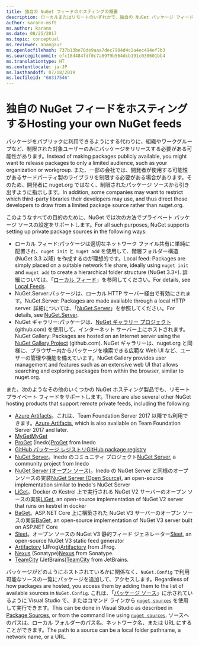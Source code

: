 ```yaml
---
title: 独自の NuGet フィードのホスティングの概要
description: ローカルまたはリモートのいずれかで、独自の NuGet パッケージ フィードまたはギャラリーをホスティングするためにオープンにされている概要です。
author: karann-msft
ms.author: karann
ms.date: 08/25/2017
ms.topic: conceptual
ms.reviewer: anangaur
ms.openlocfilehash: 737b13be70de9aaa7dec7904d4c2a4ec494ef7b3
ms.sourcegitcommit: efc18d484fdf0c7a8979b564dcb191c030601bb4
ms.translationtype: HT
ms.contentlocale: ja-JP
ms.lasthandoff: 07/18/2019
ms.locfileid: "68317546"
---
```

# <a name="hosting-your-own-nuget-feeds"></a><span data-ttu-id="bfdc3-103">独自の NuGet フィードをホスティングする</span><span class="sxs-lookup"><span data-stu-id="bfdc3-103">Hosting your own NuGet feeds</span></span>

<span data-ttu-id="bfdc3-104">パッケージをパブリックに利用できるようにする代わりに、組織やワークグループなど、制限された対象ユーザーのみにパッケージをリリースする必要がある可能性があります。</span><span class="sxs-lookup"><span data-stu-id="bfdc3-104">Instead of making packages publicly available, you might want to release packages to only a limited audience, such as your organization or workgroup.</span></span> <span data-ttu-id="bfdc3-105">また、一部の会社では、開発者が使用する可能性があるサードパーティ製のライブラリを制限する必要がある場合があります。そのため、開発者に nuget.org ではなく、制限されたパッケージ ソースから引き出すように指示します。</span><span class="sxs-lookup"><span data-stu-id="bfdc3-105">In addition, some companies may want to restrict which third-party libraries their developers may use, and thus direct those developers to draw from a limited package source rather than nuget.org.</span></span>

<span data-ttu-id="bfdc3-106">このようなすべての目的のために、NuGet では次の方法でプライベート パッケージ ソースの設定をサポートします。</span><span class="sxs-lookup"><span data-stu-id="bfdc3-106">For all such purposes, NuGet supports setting up private package sources in the following ways:</span></span>

- <span data-ttu-id="bfdc3-107">ローカル フィード:パッケージは適切なネットワーク ファイル共有に単純に配置され、`nuget init` と `nuget add` を使用して、階層フォルダー構造 (NuGet 3.3 以降) を作成するのが理想的です。</span><span class="sxs-lookup"><span data-stu-id="bfdc3-107">Local feed: Packages are simply placed on a suitable network file share, ideally using `nuget init` and `nuget add` to create a hierarchical folder structure (NuGet 3.3+).</span></span> <span data-ttu-id="bfdc3-108">詳細については、「[ローカル フィード](../hosting-packages/local-feeds.md)」を参照してください。</span><span class="sxs-lookup"><span data-stu-id="bfdc3-108">For details, see [Local Feeds](../hosting-packages/local-feeds.md).</span></span>
- <span data-ttu-id="bfdc3-109">NuGet.Server:パッケージは、ローカル HTTP サーバー経由で有効にされます。</span><span class="sxs-lookup"><span data-stu-id="bfdc3-109">NuGet.Server: Packages are made available through a local HTTP server.</span></span> <span data-ttu-id="bfdc3-110">詳細については、「[NuGet.Server](../hosting-packages/nuget-server.md)」を参照してください。</span><span class="sxs-lookup"><span data-stu-id="bfdc3-110">For details, see [NuGet.Server](../hosting-packages/nuget-server.md).</span></span>
- <span data-ttu-id="bfdc3-111">NuGet ギャラリー:パッケージは、[NuGet ギャラリー プロジェクト](https://github.com/NuGet/NuGetGallery#build-and-run-the-gallery-in-arbitrary-number-easy-steps) (github.com) を使用して、インターネット サーバー上にホストされます。</span><span class="sxs-lookup"><span data-stu-id="bfdc3-111">NuGet Gallery: Packages are hosted on an Internet server using the [NuGet Gallery Project](https://github.com/NuGet/NuGetGallery#build-and-run-the-gallery-in-arbitrary-number-easy-steps) (github.com).</span></span> <span data-ttu-id="bfdc3-112">NuGet ギャラリーは、nuget.org と同様に、ブラウザー内からパッケージを検索できる広範な Web UI など、ユーザーの管理や機能を備えています。</span><span class="sxs-lookup"><span data-stu-id="bfdc3-112">NuGet Gallery provides user management and features such as an extensive web UI that allows searching and exploring packages from within the browser, similar to nuget.org.</span></span>

<span data-ttu-id="bfdc3-113">また、次のようなその他のいくつかの NuGet ホスティング製品でも、リモート プライベート フィードをサポートします。</span><span class="sxs-lookup"><span data-stu-id="bfdc3-113">There are also several other NuGet hosting products that support remote private feeds, including the following:</span></span>

- <span data-ttu-id="bfdc3-114">[Azure Artifacts](https://www.visualstudio.com/docs/package/nuget/publish)。これは、Team Foundation Server 2017 以降でも利用できます。</span><span class="sxs-lookup"><span data-stu-id="bfdc3-114">[Azure Artifacts](https://www.visualstudio.com/docs/package/nuget/publish), which is also available on Team Foundation Server 2017 and later.</span></span>
- [<span data-ttu-id="bfdc3-115">MyGet</span><span class="sxs-lookup"><span data-stu-id="bfdc3-115">MyGet</span></span>](http://myget.org)
- <span data-ttu-id="bfdc3-116">[ProGet](http://inedo.com/proget) (Inedo)</span><span class="sxs-lookup"><span data-stu-id="bfdc3-116">[ProGet](http://inedo.com/proget) from Inedo</span></span>
- [<span data-ttu-id="bfdc3-117">GitHub パッケージ レジストリ</span><span class="sxs-lookup"><span data-stu-id="bfdc3-117">GitHub package registry</span></span>](https://help.github.com/articles/configuring-nuget-for-use-with-github-package-registry)
- <span data-ttu-id="bfdc3-118">[NuGet Server](http://nugetserver.net/)。Inedo のコミュニティ プロジェクト</span><span class="sxs-lookup"><span data-stu-id="bfdc3-118">[NuGet Server](http://nugetserver.net/), a community project from Inedo</span></span>
- <span data-ttu-id="bfdc3-119">[NuGet Server (オープン ソース)](http://nuget-server.net)。Inedo の NuGet Server と同様のオープンソースの実装</span><span class="sxs-lookup"><span data-stu-id="bfdc3-119">[NuGet Server (Open Source)](http://nuget-server.net), an open-source implementation similar to Inedo's NuGet Server</span></span>
- <span data-ttu-id="bfdc3-120">[LiGet](https://github.com/ai-traders/liget)。Docker の Kestrel 上で実行される NuGet V2 サーバーのオープン ソースの実装</span><span class="sxs-lookup"><span data-stu-id="bfdc3-120">[LiGet](https://github.com/ai-traders/liget), an open-source implementation of NuGet V2 server that runs on kestrel in docker</span></span>
- <span data-ttu-id="bfdc3-121">[BaGet](https://github.com/loic-sharma/BaGet)。ASP.NET Core 上に構築された NuGet V3 サーバーのオープン ソースの実装</span><span class="sxs-lookup"><span data-stu-id="bfdc3-121">[BaGet](https://github.com/loic-sharma/BaGet), an open-source implementation of NuGet V3 server built on ASP.NET Core</span></span>
- <span data-ttu-id="bfdc3-122">[Sleet](https://github.com/emgarten/sleet)。オープン ソースの NuGet V3 静的フィード ジェネレーター</span><span class="sxs-lookup"><span data-stu-id="bfdc3-122">[Sleet](https://github.com/emgarten/sleet), an open-source NuGet V3 static feed generator</span></span>
- <span data-ttu-id="bfdc3-123">[Artifactory](https://www.jfrog.com/artifactory/) (JFrog)</span><span class="sxs-lookup"><span data-stu-id="bfdc3-123">[Artifactory](https://www.jfrog.com/artifactory/) from JFrog.</span></span>
- <span data-ttu-id="bfdc3-124">[Nexus](http://www.sonatype.org/nexus/) (Sonatype)</span><span class="sxs-lookup"><span data-stu-id="bfdc3-124">[Nexus](http://www.sonatype.org/nexus/) from Sonatype.</span></span>
- <span data-ttu-id="bfdc3-125">[TeamCity](https://www.jetbrains.com/teamcity/) (JetBrains)</span><span class="sxs-lookup"><span data-stu-id="bfdc3-125">[TeamCity](https://www.jetbrains.com/teamcity/) from JetBrains.</span></span>

<span data-ttu-id="bfdc3-126">パッケージがどのようにホストされているかに関係なく、`NuGet.Config` で利用可能なソースの一覧にパッケージを追加して、アクセスします。</span><span class="sxs-lookup"><span data-stu-id="bfdc3-126">Regardless of how packages are hosted, you access them by adding them to the list of available sources in `NuGet.Config`.</span></span> <span data-ttu-id="bfdc3-127">これは、「[パッケージ ソース](../consume-packages/install-use-packages-visual-studio.md#package-sources)」に示されているように Visual Studio で、またはコマンド ラインから [`nuget sources`](../reference/cli-reference/cli-ref-sources.md) を使用して実行できます。</span><span class="sxs-lookup"><span data-stu-id="bfdc3-127">This can be done in Visual Studio as described in [Package Sources](../consume-packages/install-use-packages-visual-studio.md#package-sources), or from the command line using [`nuget sources`](../reference/cli-reference/cli-ref-sources.md).</span></span> <span data-ttu-id="bfdc3-128">ソースへのパスは、ローカル フォルダーのパス名、ネットワーク名、または URL にすることができます。</span><span class="sxs-lookup"><span data-stu-id="bfdc3-128">The path to a source can be a local folder pathname, a network name, or a URL.</span></span>
